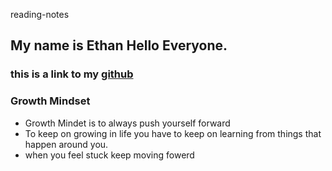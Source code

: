 reading-notes

## My name is Ethan Hello Everyone.
### this is a link to my [github](https://github.com/rejordon93) 
### Growth Mindset

- Growth Mindet is to always push yourself forward
- To keep on growing in life you have to keep on learning from things that happen around you.
- when you feel stuck keep moving fowerd 
